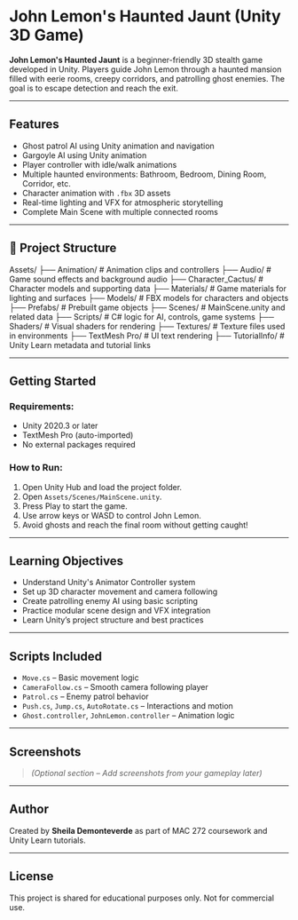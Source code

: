 # John Lemon's Haunted Jaunt (Unity 3D Game)

**John Lemon's Haunted Jaunt** is a beginner-friendly 3D stealth game developed in Unity. Players guide John Lemon through a haunted mansion filled with eerie rooms, creepy corridors, and patrolling ghost enemies. The goal is to escape detection and reach the exit.

---

## Features

- Ghost patrol AI using Unity animation and navigation
- Gargoyle AI using Unity animation
- Player controller with idle/walk animations
- Multiple haunted environments: Bathroom, Bedroom, Dining Room, Corridor, etc.
- Character animation with `.fbx` 3D assets
- Real-time lighting and VFX for atmospheric storytelling
- Complete Main Scene with multiple connected rooms

---

## 📁 Project Structure
Assets/
├── Animation/ # Animation clips and controllers
├── Audio/ # Game sound effects and background audio
├── Character_Cactus/ # Character models and supporting data
├── Materials/ # Game materials for lighting and surfaces
├── Models/ # FBX models for characters and objects
├── Prefabs/ # Prebuilt game objects
├── Scenes/ # MainScene.unity and related data
├── Scripts/ # C# logic for AI, controls, game systems
├── Shaders/ # Visual shaders for rendering
├── Textures/ # Texture files used in environments
├── TextMesh Pro/ # UI text rendering
├── TutorialInfo/ # Unity Learn metadata and tutorial links


---

## Getting Started

### Requirements:
- Unity 2020.3 or later
- TextMesh Pro (auto-imported)
- No external packages required

### How to Run:
1. Open Unity Hub and load the project folder.
2. Open `Assets/Scenes/MainScene.unity`.
3. Press Play to start the game.
4. Use arrow keys or WASD to control John Lemon.
5. Avoid ghosts and reach the final room without getting caught!

---

## Learning Objectives

- Understand Unity's Animator Controller system
- Set up 3D character movement and camera following
- Create patrolling enemy AI using basic scripting
- Practice modular scene design and VFX integration
- Learn Unity’s project structure and best practices

---

## Scripts Included

- `Move.cs` – Basic movement logic
- `CameraFollow.cs` – Smooth camera following player
- `Patrol.cs` – Enemy patrol behavior
- `Push.cs`, `Jump.cs`, `AutoRotate.cs` – Interactions and motion
- `Ghost.controller`, `JohnLemon.controller` – Animation logic

---

## Screenshots
> *(Optional section – Add screenshots from your gameplay later)*

---

## Author

Created by **Sheila Demonteverde** as part of MAC 272 coursework and Unity Learn tutorials.

---

## License

This project is shared for educational purposes only. Not for commercial use.


